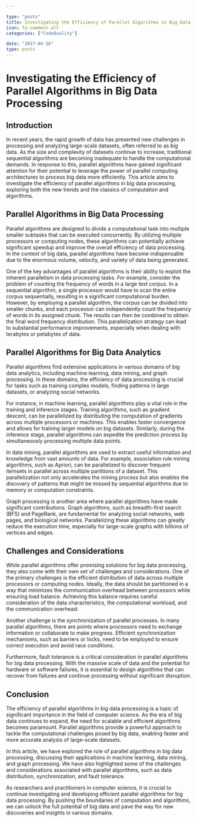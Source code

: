 ```yaml
---

type: "posts"
title: Investigating the Efficiency of Parallel Algorithms in Big Data Processing
icon: fa-comment-alt
categories: ["CodeQuality"]

date: "2017-04-16"
type: posts
---
```





# Investigating the Efficiency of Parallel Algorithms in Big Data Processing

## Introduction

In recent years, the rapid growth of data has presented new challenges in processing and analyzing large-scale datasets, often referred to as big data. As the size and complexity of datasets continue to increase, traditional sequential algorithms are becoming inadequate to handle the computational demands. In response to this, parallel algorithms have gained significant attention for their potential to leverage the power of parallel computing architectures to process big data more efficiently. This article aims to investigate the efficiency of parallel algorithms in big data processing, exploring both the new trends and the classics of computation and algorithms.

## Parallel Algorithms in Big Data Processing

Parallel algorithms are designed to divide a computational task into multiple smaller subtasks that can be executed concurrently. By utilizing multiple processors or computing nodes, these algorithms can potentially achieve significant speedup and improve the overall efficiency of data processing. In the context of big data, parallel algorithms have become indispensable due to the enormous volume, velocity, and variety of data being generated.

One of the key advantages of parallel algorithms is their ability to exploit the inherent parallelism in data processing tasks. For example, consider the problem of counting the frequency of words in a large text corpus. In a sequential algorithm, a single processor would have to scan the entire corpus sequentially, resulting in a significant computational burden. However, by employing a parallel algorithm, the corpus can be divided into smaller chunks, and each processor can independently count the frequency of words in its assigned chunk. The results can then be combined to obtain the final word frequency distribution. This parallelization strategy can lead to substantial performance improvements, especially when dealing with terabytes or petabytes of data.

## Parallel Algorithms for Big Data Analytics

Parallel algorithms find extensive applications in various domains of big data analytics, including machine learning, data mining, and graph processing. In these domains, the efficiency of data processing is crucial for tasks such as training complex models, finding patterns in large datasets, or analyzing social networks.

For instance, in machine learning, parallel algorithms play a vital role in the training and inference stages. Training algorithms, such as gradient descent, can be parallelized by distributing the computation of gradients across multiple processors or machines. This enables faster convergence and allows for training larger models on big datasets. Similarly, during the inference stage, parallel algorithms can expedite the prediction process by simultaneously processing multiple data points.

In data mining, parallel algorithms are used to extract useful information and knowledge from vast amounts of data. For example, association rule mining algorithms, such as Apriori, can be parallelized to discover frequent itemsets in parallel across multiple partitions of a dataset. This parallelization not only accelerates the mining process but also enables the discovery of patterns that might be missed by sequential algorithms due to memory or computation constraints.

Graph processing is another area where parallel algorithms have made significant contributions. Graph algorithms, such as breadth-first search (BFS) and PageRank, are fundamental for analyzing social networks, web pages, and biological networks. Parallelizing these algorithms can greatly reduce the execution time, especially for large-scale graphs with billions of vertices and edges.

## Challenges and Considerations

While parallel algorithms offer promising solutions for big data processing, they also come with their own set of challenges and considerations. One of the primary challenges is the efficient distribution of data across multiple processors or computing nodes. Ideally, the data should be partitioned in a way that minimizes the communication overhead between processors while ensuring load balance. Achieving this balance requires careful consideration of the data characteristics, the computational workload, and the communication overhead.

Another challenge is the synchronization of parallel processes. In many parallel algorithms, there are points where processors need to exchange information or collaborate to make progress. Efficient synchronization mechanisms, such as barriers or locks, need to be employed to ensure correct execution and avoid race conditions.

Furthermore, fault tolerance is a critical consideration in parallel algorithms for big data processing. With the massive scale of data and the potential for hardware or software failures, it is essential to design algorithms that can recover from failures and continue processing without significant disruption.

## Conclusion

The efficiency of parallel algorithms in big data processing is a topic of significant importance in the field of computer science. As the era of big data continues to expand, the need for scalable and efficient algorithms becomes paramount. Parallel algorithms provide a powerful approach to tackle the computational challenges posed by big data, enabling faster and more accurate analysis of large-scale datasets.

In this article, we have explored the role of parallel algorithms in big data processing, discussing their applications in machine learning, data mining, and graph processing. We have also highlighted some of the challenges and considerations associated with parallel algorithms, such as data distribution, synchronization, and fault tolerance.

As researchers and practitioners in computer science, it is crucial to continue investigating and developing efficient parallel algorithms for big data processing. By pushing the boundaries of computation and algorithms, we can unlock the full potential of big data and pave the way for new discoveries and insights in various domains.